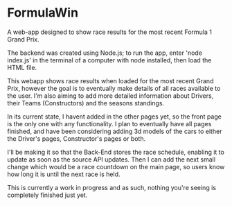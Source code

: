 # FormulaWin
A web-app designed to show race results for the most recent Formula 1 Grand Prix.

The backend was created using Node.js; to run the app, enter 'node index.js' in the terminal of a computer with node installed, then load the HTML file.

This webapp shows race results when loaded for the most recent Grand Prix, however the goal is to eventually make details of all races available to the user. I'm also aiming to add more detailed information about Drivers, their Teams (Constructors) and the seasons standings.

In its current state, I havent added in the other pages yet, so the front page is the only one with any functionality. I plan to eventually have all pages finished, and have been considering adding 3d models of the cars to either the Driver's pages, Constructor's pages or both.

I'll be making it so that the Back-End stores the race schedule, enabling it to update as soon as the source API updates. Then I can add the next small change which would be a race countdown on the main page, so users know how long it is until the next race is held.  

This is currently a work in progress and as such, nothing you're seeing is completely finished just yet.


